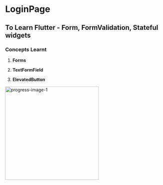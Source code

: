 # LoginPage

## To Learn Flutter - Form, FormValidation, Stateful widgets 

### Concepts Learnt

1. **Forms**

2. **TextFormField**

3. **ElevatedButton**

<img src="https://github.com/user-attachments/assets/8b98a4bf-b2d0-47ac-9ec7-b2c7c1f0677e" alt="progress-image-1" width=300 />

